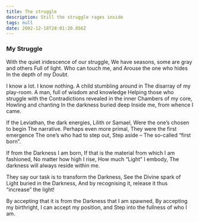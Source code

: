 ```yaml
---
title: The struggle
description: Still the struggle rages inside
tags: null
date: 2002-12-18T28:01:20.856Z
---
```


<div class="poem">

<h3>My Struggle</h3>

With the quiet iridescence of our struggle,
We have seasons, some are gray and others
Full of light.
Who can touch me, and
Arouse the one who hides
In the depth of my
Doubt.

I know a lot. I know nothing.
A child stumbling around in
The disarray of my play-room.
A man, full of wisdom and knowledge
Helping those who struggle with the
Contradictions revealed in the inner
Chambers of my core,
Howling and chanting
In the darkness buried deep
Inside me, from whence
I came.

If the Leviathan, the dark energies,
Lilith or Samael,
Were the one’s chosen to begin
The narrative.
Perhaps even more primal,
They were the first emergence
The one’s who had to step out,
Step aside –
The so-called “first born”.

If from the Darkness I am born,
If that is the material from which I am fashioned,
No matter how high I rise,
How much “Light” I embody,
The darkness will always reside within me.

They say our task is to transform the Darkness,
See the Divine spark of Light buried in the Darkness,
And by recognising it, release it
thus “increase” the light!

By accepting that it is from the Darkness that I am spawned,
By accepting my birthright, I can accept my position, and
Step into the fullness of who I am.

